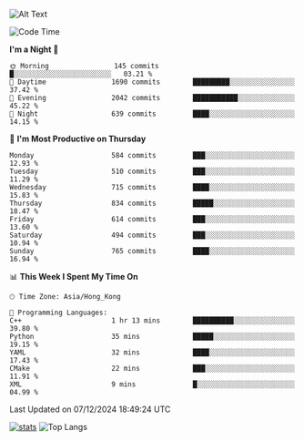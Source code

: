 ![Alt Text](https://media.tenor.com/3Gehha8RO-sAAAAC/goose-dance.gif)

<!--START_SECTION:waka-->
![Code Time](http://img.shields.io/badge/Code%20Time-358%20hrs%208%20mins-blue)

**I'm a Night 🦉** 

```text
🌞 Morning                145 commits         █░░░░░░░░░░░░░░░░░░░░░░░░   03.21 % 
🌆 Daytime                1690 commits        █████████░░░░░░░░░░░░░░░░   37.42 % 
🌃 Evening                2042 commits        ███████████░░░░░░░░░░░░░░   45.22 % 
🌙 Night                  639 commits         ████░░░░░░░░░░░░░░░░░░░░░   14.15 % 
```
📅 **I'm Most Productive on Thursday** 

```text
Monday                   584 commits         ███░░░░░░░░░░░░░░░░░░░░░░   12.93 % 
Tuesday                  510 commits         ███░░░░░░░░░░░░░░░░░░░░░░   11.29 % 
Wednesday                715 commits         ████░░░░░░░░░░░░░░░░░░░░░   15.83 % 
Thursday                 834 commits         █████░░░░░░░░░░░░░░░░░░░░   18.47 % 
Friday                   614 commits         ███░░░░░░░░░░░░░░░░░░░░░░   13.60 % 
Saturday                 494 commits         ███░░░░░░░░░░░░░░░░░░░░░░   10.94 % 
Sunday                   765 commits         ████░░░░░░░░░░░░░░░░░░░░░   16.94 % 
```


📊 **This Week I Spent My Time On** 

```text
🕑︎ Time Zone: Asia/Hong_Kong

💬 Programming Languages: 
C++                      1 hr 13 mins        ██████████░░░░░░░░░░░░░░░   39.80 % 
Python                   35 mins             █████░░░░░░░░░░░░░░░░░░░░   19.15 % 
YAML                     32 mins             ████░░░░░░░░░░░░░░░░░░░░░   17.43 % 
CMake                    22 mins             ███░░░░░░░░░░░░░░░░░░░░░░   11.91 % 
XML                      9 mins              █░░░░░░░░░░░░░░░░░░░░░░░░   04.99 % 
```


 Last Updated on 07/12/2024 18:49:24 UTC
<!--END_SECTION:waka-->
[![stats](https://github-readme-stats-rose-phi.vercel.app/api?username=jxncted&count_private=true)](https://github.com/jxncted/github-readme-stats)
![Top Langs](https://github-readme-stats-rose-phi.vercel.app/api/top-langs/?username=jxncted\&layout=compact&hide=c,assembly,jupyter%20notebook)
